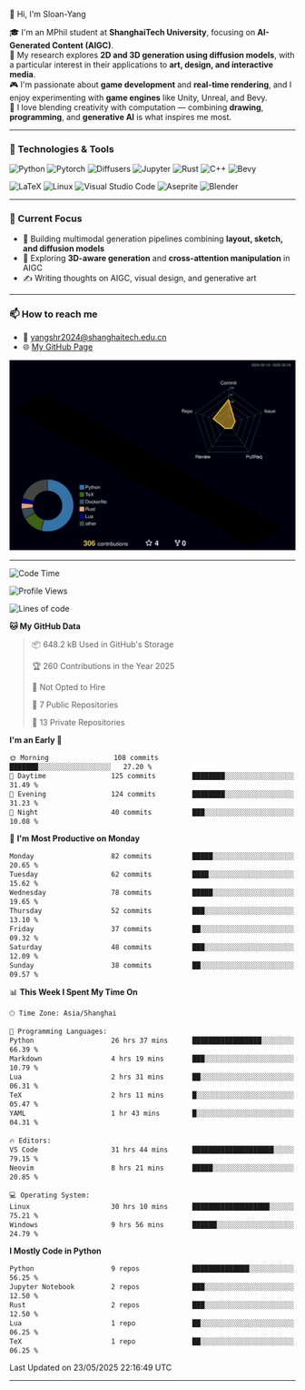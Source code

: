 👋 Hi, I'm Sloan-Yang

🎓 I'm an MPhil student at **ShanghaiTech University**, focusing on **AI-Generated Content (AIGC)**.  
🧠 My research explores **2D and 3D generation using diffusion models**, with a particular interest in their applications to **art, design, and interactive media**.  
🎮 I'm passionate about **game development** and **real-time rendering**, and I enjoy experimenting with **game engines** like Unity, Unreal, and Bevy.  
🎨 I love blending creativity with computation — combining **drawing**, **programming**, and **generative AI** is what inspires me most.

---

### 🧰 Technologies & Tools

![Python](https://img.shields.io/badge/python-%233776AB.svg?style=for-the-badge&logo=python&logoColor=white)
![Pytorch](https://img.shields.io/badge/pytorch-%23EE4C2C.svg?style=for-the-badge&logo=pytorch&logoColor=white)
![Diffusers](https://img.shields.io/badge/diffusers-HuggingFace-yellow?style=for-the-badge&logo=huggingface&logoColor=black)
![Jupyter](https://img.shields.io/badge/Jupyter-%23F37626.svg?style=for-the-badge&logo=Jupyter&logoColor=white)
![Rust](https://img.shields.io/badge/Rust-%23000000.svg?style=for-the-badge&logo=rust&logoColor=white)
![C++](https://img.shields.io/badge/C++-%2300599C.svg?style=for-the-badge&logo=c%2B%2B&logoColor=white)
![Bevy](https://img.shields.io/badge/Bevy-000000.svg?style=for-the-badge&logo=bevy&logoColor=white)

![LaTeX](https://img.shields.io/badge/LaTeX-47A141?style=for-the-badge&logo=latex&logoColor=white)
![Linux](https://img.shields.io/badge/Linux-FCC624?style=for-the-badge&logo=linux&logoColor=black)
![Visual Studio Code](https://img.shields.io/badge/VSCode-0078d7.svg?style=for-the-badge&logo=visual-studio-code&logoColor=white)
![Aseprite](https://img.shields.io/badge/Aseprite-FFFFFF?style=for-the-badge&logo=Aseprite&logoColor=%237D929E)
![Blender](https://img.shields.io/badge/Blender-F5792A?style=for-the-badge&logo=blender&logoColor=white)

---

### 🔭 Current Focus

- 🎨 Building multimodal generation pipelines combining **layout, sketch, and diffusion models**
- 🧪 Exploring **3D-aware generation** and **cross-attention manipulation** in AIGC
- ✍️ Writing thoughts on AIGC, visual design, and generative art

---

### 📫 How to reach me

- 📧 <a href="mailto:yangshr2024@shanghaitech.edu.cn">yangshr2024@shanghaitech.edu.cn</a>
- 🌐 [My GitHub Page](https://sloan-yang.github.io)  



![3D Profile](https://raw.githubusercontent.com/Sloan-Yang/Sloan-Yang/main/profile-3d-contrib/profile-night-rainbow.svg)

---


<!--START_SECTION:waka-->
![Code Time](http://img.shields.io/badge/Code%20Time-112%20hrs%2038%20mins-blue)

![Profile Views](http://img.shields.io/badge/Profile%20Views-195-blue)

![Lines of code](https://img.shields.io/badge/From%20Hello%20World%20I%27ve%20Written-1.9%20million%20lines%20of%20code-blue)

**🐱 My GitHub Data** 

> 📦 648.2 kB Used in GitHub's Storage 
 > 
> 🏆 260 Contributions in the Year 2025
 > 
> 🚫 Not Opted to Hire
 > 
> 📜 7 Public Repositories 
 > 
> 🔑 13 Private Repositories 
 > 
**I'm an Early 🐤** 

```text
🌞 Morning                108 commits         ███████░░░░░░░░░░░░░░░░░░   27.20 % 
🌆 Daytime                125 commits         ████████░░░░░░░░░░░░░░░░░   31.49 % 
🌃 Evening                124 commits         ████████░░░░░░░░░░░░░░░░░   31.23 % 
🌙 Night                  40 commits          ███░░░░░░░░░░░░░░░░░░░░░░   10.08 % 
```
📅 **I'm Most Productive on Monday** 

```text
Monday                   82 commits          █████░░░░░░░░░░░░░░░░░░░░   20.65 % 
Tuesday                  62 commits          ████░░░░░░░░░░░░░░░░░░░░░   15.62 % 
Wednesday                78 commits          █████░░░░░░░░░░░░░░░░░░░░   19.65 % 
Thursday                 52 commits          ███░░░░░░░░░░░░░░░░░░░░░░   13.10 % 
Friday                   37 commits          ██░░░░░░░░░░░░░░░░░░░░░░░   09.32 % 
Saturday                 48 commits          ███░░░░░░░░░░░░░░░░░░░░░░   12.09 % 
Sunday                   38 commits          ██░░░░░░░░░░░░░░░░░░░░░░░   09.57 % 
```


📊 **This Week I Spent My Time On** 

```text
🕑︎ Time Zone: Asia/Shanghai

💬 Programming Languages: 
Python                   26 hrs 37 mins      █████████████████░░░░░░░░   66.39 % 
Markdown                 4 hrs 19 mins       ███░░░░░░░░░░░░░░░░░░░░░░   10.79 % 
Lua                      2 hrs 31 mins       ██░░░░░░░░░░░░░░░░░░░░░░░   06.31 % 
TeX                      2 hrs 11 mins       █░░░░░░░░░░░░░░░░░░░░░░░░   05.47 % 
YAML                     1 hr 43 mins        █░░░░░░░░░░░░░░░░░░░░░░░░   04.31 % 

🔥 Editors: 
VS Code                  31 hrs 44 mins      ████████████████████░░░░░   79.15 % 
Neovim                   8 hrs 21 mins       █████░░░░░░░░░░░░░░░░░░░░   20.85 % 

💻 Operating System: 
Linux                    30 hrs 10 mins      ███████████████████░░░░░░   75.21 % 
Windows                  9 hrs 56 mins       ██████░░░░░░░░░░░░░░░░░░░   24.79 % 
```

**I Mostly Code in Python** 

```text
Python                   9 repos             ██████████████░░░░░░░░░░░   56.25 % 
Jupyter Notebook         2 repos             ███░░░░░░░░░░░░░░░░░░░░░░   12.50 % 
Rust                     2 repos             ███░░░░░░░░░░░░░░░░░░░░░░   12.50 % 
Lua                      1 repo              ██░░░░░░░░░░░░░░░░░░░░░░░   06.25 % 
TeX                      1 repo              ██░░░░░░░░░░░░░░░░░░░░░░░   06.25 % 
```




 Last Updated on 23/05/2025 22:16:49 UTC
<!--END_SECTION:waka-->

---





